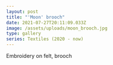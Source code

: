 ```yaml
---
layout: post
title: "'Moon' brooch"
date: 2021-07-27T20:11:09.033Z
image: /assets/uploads/moon_brooch.jpg
type: gallery
series: Textiles (2020 - now)
---
```

Embroidery on felt, brooch